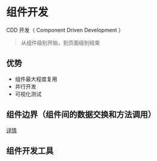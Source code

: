 # 组件开发
CDD 开发（ Component Driven Development ）
  > 从组件级别开始，到页面级别结束
## 优势
  + 组件最大程度复用
  + 并行开发
  + 可视化测试
## 组件边界（组件间的数据交换和方法调用）
  [详情](组件边界.md)
  
## 组件开发工具
  